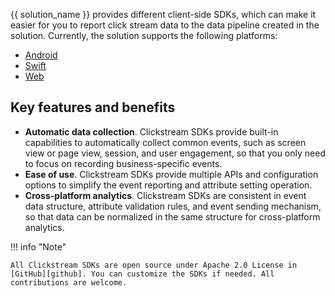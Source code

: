 
{{ solution_name }} provides different client-side SDKs, which can make it easier for you to report click stream data to the data pipeline created in the solution. Currently, the solution supports the following platforms:

- [Android](./android.md) 
- [Swift](./swift.md)  
- [Web](./web.md)

## Key features and benefits

- **Automatic data collection**. Clickstream SDKs provide built-in capabilities to automatically collect common events, such as screen view or page view, session, and user engagement, so that you only need to focus on recording business-specific events.
- **Ease of use**. Clickstream SDKs provide multiple APIs and configuration options to simplify the event reporting and attribute setting operation.
- **Cross-platform analytics**. Clickstream SDKs are consistent in event data structure, attribute validation rules, and event sending mechanism, so that data can be normalized in the same structure for cross-platform analytics.

!!! info "Note"

    All Clickstream SDKs are open source under Apache 2.0 License in [GitHub][github]. You can customize the SDKs if needed. All contributions are welcome.

[github]: https://github.com/awslabs/?q=clickstream&type=all&language=&sort=
